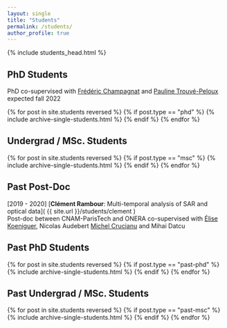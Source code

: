 ```yaml
---
layout: single
title: "Students"
permalink: /students/
author_profile: true
---
```


{% include students_head.html %}

## PhD Students
<a name="PhD"></a>

PhD co-supervised with [Frédéric Champagnat](https://www.researchgate.net/profile/Frederic_Champagnat) and [Pauline Trouvé-Peloux](https://www.onera.fr/fr/staff/pauline-trouve-peloux) expected fall 2022

{% for post in site.students reversed %} {% if post.type == "phd" %} {% include archive-single-students.html %} {% endif %} {% endfor %}

## Undergrad / MSc. Students
<a name="MSc"></a>

{% for post in site.students reversed %} {% if post.type == "msc" %} {% include archive-single-students.html %} {% endif %} {% endfor %}

## Past Post-Doc
<a name="Past PostDoc"></a>

\[2019 - 2020\] [**Clément Rambour**: Multi-temporal analysis of SAR and optical data]( {{ site.url }}/students/clement )  
Post-doc between CNAM-ParisTech and ONERA co-supervised with [Élise Koeniguer](https://www.onera.fr/fr/staff/elise-colin-koeniguer), Nicolas Audebert [Michel Crucianu](http://cedric.cnam.fr/~crucianm/) and Mihai Datcu

<!-- {% for post in site.students reversed %} {% if post.type == "postdoc" %} {% include archive-single-students.html %} {% endif %} {% endfor %} -->

## Past PhD Students
<a name="PastPhD"></a>

{% for post in site.students reversed %} {% if post.type == "past-phd" %} {% include archive-single-students.html %} {% endif %} {% endfor %}

## Past Undergrad / MSc. Students
<a name="PastMSc"></a>

{% for post in site.students reversed %} {% if post.type == "past-msc" %} {% include archive-single-students.html %} {% endif %} {% endfor %}


